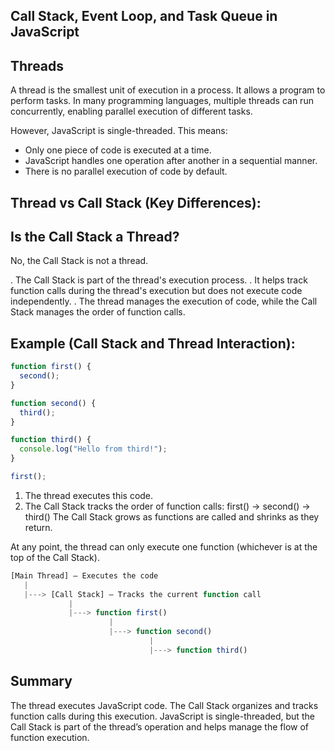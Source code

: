 ## Call Stack, Event Loop, and Task Queue in JavaScript

## Threads

A thread is the smallest unit of execution in a process. It allows a program to perform tasks. In many programming languages, multiple threads can run concurrently, enabling parallel execution of different tasks.

However, JavaScript is single-threaded. This means:

- Only one piece of code is executed at a time.
- JavaScript handles one operation after another in a sequential manner.
- There is no parallel execution of code by default.

## Thread vs Call Stack (Key Differences):

## Is the Call Stack a Thread?

No, the Call Stack is not a thread.

. The Call Stack is part of the thread's execution process.
. It helps track function calls during the thread's execution but does not execute code independently.
. The thread manages the execution of code, while the Call Stack manages the order of function calls.

## Example (Call Stack and Thread Interaction):

```javascript
function first() {
  second();
}

function second() {
  third();
}

function third() {
  console.log("Hello from third!");
}

first();
```

1. The thread executes this code.
2. The Call Stack tracks the order of function calls:
   first() → second() → third()
   The Call Stack grows as functions are called and shrinks as they return.

At any point, the thread can only execute one function (whichever is at the top of the Call Stack).

```javascript
[Main Thread] – Executes the code
   |
   |---> [Call Stack] – Tracks the current function call
             |
             |---> function first()
                      |
                      |---> function second()
                               |
                               |---> function third()
```

## Summary

The thread executes JavaScript code.
The Call Stack organizes and tracks function calls during this execution.
JavaScript is single-threaded, but the Call Stack is part of the thread’s operation and helps manage the flow of function execution.
